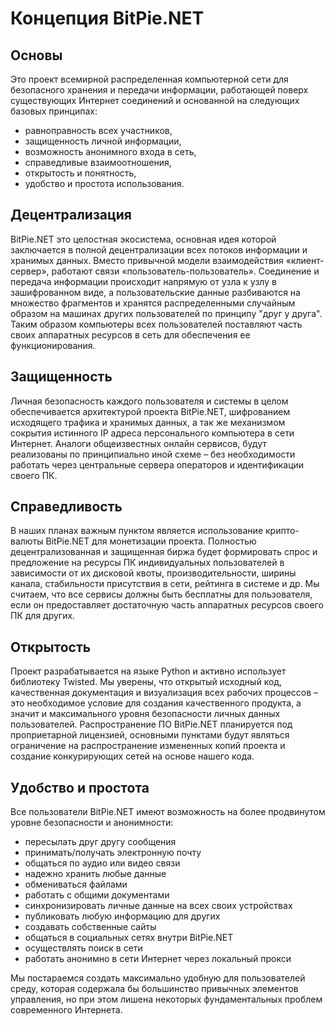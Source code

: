 # Концепция BitPie.NET


## Основы

Это проект всемирной распределенная компьютерной сети для безопасного хранения и передачи информации, 
работающей поверх существующих Интернет соединений и основанной на следующих базовых принципах:

  * равноправность всех участников,
  * защищенность личной информации,
  * возможность анонимного входа в сеть,
  * справедливые взаимоотношения,
  * открытость и понятность,
  * удобство и простота использования.


## Децентрализация

BitPie.NET это целостная экосистема, основная идея которой заключается 
в полной децентрализации всех потоков информации и хранимых данных. 
Вместо привычной модели взаимодействия «клиент-сервер», работают связи «пользователь-пользователь». 
Соединение и передача информации происходит напрямую от узла к узлу в зашифрованном виде, 
а пользовательские данные разбиваются на множество фрагментов и хранятся 
распределенными случайным образом на машинах других пользователей 
по принципу "друг у друга". Таким образом компьютеры всех пользователей поставляют часть 
своих аппаратных ресурсов в сеть для обеспечения ее функционирования.


## Защищенность

Личная безопасность каждого пользователя и системы в целом обеспечивается архитектурой проекта BitPie.NET, 
шифрованием исходящего трафика и хранимых данных, а так же механизмом сокрытия 
истинного IP адреса персонального компьютера в сети Интернет. 
Аналоги общеизвестных онлайн сервисов, будут реализованы по принципиально иной схеме – 
без необходимости работать через центральные сервера операторов и идентификации своего ПК.


## Справедливость
В наших планах важным пунктом является использование крипто-валюты BitPie.NET для монетизации проекта. 
Полностью децентрализованная и защищенная биржа будет формировать спрос и предложение на ресурсы 
ПК индивидуальных пользователей в зависимости от их дисковой квоты, производительности, ширины канала, 
стабильности присутствия в сети, рейтинга в системе и др.
Мы считаем, что все сервисы должны быть бесплатны для пользователя, 
если он предоставляет достаточную часть аппаратных ресурсов своего ПК для других.


## Открытость

Проект разрабатывается на языке Python и активно использует библиотеку Twisted. 
Мы уверены, что открытый исходный код, качественная документация и визуализация всех рабочих процессов – 
это необходимое условие для создания качественного продукта, а значит и максимального уровня безопасности 
личных данных пользователей.
Распространение ПО BitPie.NET планируется под проприетарной лицензией, основными пунктами будут являться 
ограничение на распространение измененных копий проекта и создание конкурирующих сетей на основе нашего кода.


## Удобство и простота

Все пользователи BitPie.NET имеют возможность на более продвинутом уровне безопасности и анонимности:

  * пересылать друг другу сообщения
  * принимать/получать электронную почту
  * общаться по аудио или видео связи
  * надежно хранить любые данные
  * обмениваться файлами
  * работать с общими документами
  * синхронизировать личные данные на всех своих устройствах
  * публиковать любую информацию для других
  * создавать собственные сайты
  * общаться в социальных сетях внутри BitPie.NET
  * осуществлять поиск в сети
  * работать анонимно в сети Интернет через локальный прокси

Мы постараемся создать максимально удобную для пользователей среду, которая содержала бы большинство 
привычных элементов управления, но при этом лишена некоторых фундаментальных проблем 
современного Интернета.




